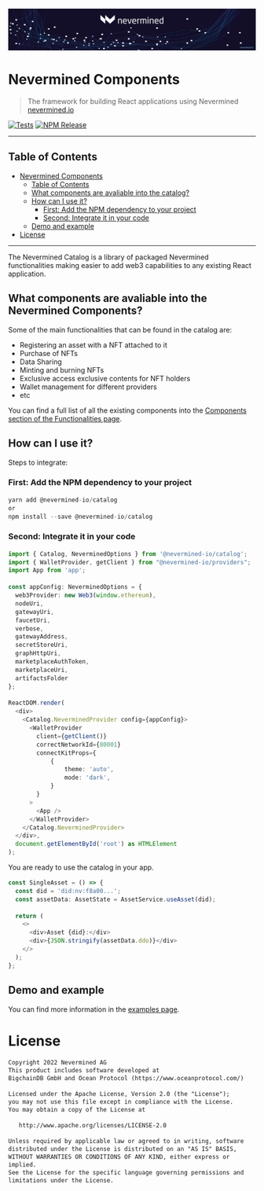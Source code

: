 [![banner](https://raw.githubusercontent.com/nevermined-io/assets/main/images/logo/banner_logo.png)](https://nevermined.io)

# Nevermined Components

> The framework for building React applications using Nevermined
> [nevermined.io](https://nevermined.io)

[![Tests](https://github.com/nevermined-io/components-catalog/actions/workflows/testing.yml/badge.svg)](https://github.com/nevermined-io/components-catalog/actions/workflows/testing.yml)
[![NPM Release](https://github.com/nevermined-io/components-catalog/actions/workflows/release-npm.yml/badge.svg)](https://github.com/nevermined-io/components-catalog/actions/workflows/release-npm.yml)

---

## Table of Contents

* [Nevermined Components](#nevermined-components)
   * [Table of Contents](#table-of-contents)
   * [What components are avaliable into the catalog?](#what-components-are-avaliable-into-the-catalog)
   * [How can I use it?](#how-can-i-use-it)
      * [First: Add the NPM dependency to your project](#first-add-the-npm-dependency-to-your-project)
      * [Second: Integrate it in your code](#second-integrate-it-in-your-code)
   * [Demo and example](#demo-and-examples)
* [License](#license)

---

The Nevermined Catalog is a library of packaged Nevermined functionalities making easier to add web3 capabilities to any existing React application.


## What components are avaliable into the Nevermined Components?

Some of the main functionalities that can be found in the catalog are:

* Registering an asset with a NFT attached to it
* Purchase of NFTs
* Data Sharing
* Minting and burning NFTs
* Exclusive access exclusive contents for NFT holders
* Wallet management for different providers
* etc

You can find a full list of all the existing components into the [Components section of the Functionalities page](docs/functionalities.md).

## How can I use it?

Steps to integrate:

### First: Add the NPM dependency to your project

```typescript
yarn add @nevermined-io/catalog
or
npm install --save @nevermined-io/catalog
```

### Second: Integrate it in your code

```typescript
import { Catalog, NeverminedOptions } from '@nevermined-io/catalog';
import { WalletProvider, getClient } from "@nevermined-io/providers";
import App from 'app';

const appConfig: NeverminedOptions = {
  web3Provider: new Web3(window.ethereum),
  nodeUri,
  gatewayUri,
  faucetUri,
  verbose,
  gatewayAddress,
  secretStoreUri,
  graphHttpUri,
  marketplaceAuthToken,
  marketplaceUri,
  artifactsFolder
};

ReactDOM.render(
  <div>
    <Catalog.NeverminedProvider config={appConfig}>
      <WalletProvider
        client={getClient()}
        correctNetworkId={80001}
        connectKitProps={
            {
                theme: 'auto',
                mode: 'dark',
            }
        }
      >
        <App />
      </WalletProvider>
    </Catalog.NeverminedProvider>
  </div>,
  document.getElementById('root') as HTMLElement
);
```
You are ready to use the catalog in your app.

```typescript
const SingleAsset = () => {
  const did = 'did:nv:f8a00...';
  const assetData: AssetState = AssetService.useAsset(did);

  return (
    <>
      <div>Asset {did}:</div>
      <div>{JSON.stringify(assetData.ddo)}</div>
    </>
  );
};

```

## Demo and example

You can find more information in the [examples page](example.md).


# License

```
Copyright 2022 Nevermined AG
This product includes software developed at
BigchainDB GmbH and Ocean Protocol (https://www.oceanprotocol.com/)

Licensed under the Apache License, Version 2.0 (the "License");
you may not use this file except in compliance with the License.
You may obtain a copy of the License at

   http://www.apache.org/licenses/LICENSE-2.0

Unless required by applicable law or agreed to in writing, software
distributed under the License is distributed on an "AS IS" BASIS,
WITHOUT WARRANTIES OR CONDITIONS OF ANY KIND, either express or implied.
See the License for the specific language governing permissions and
limitations under the License.
```




